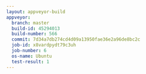 ```yaml
---
layout: appveyor-build
appveyor:
  branch: master
  build-id: 45294013
  build-number: 566
  commit: 7d34a7db274cd4d09a13950fae36e2a96de8bc2c
  job-id: x8vardpydt79c3uh
  job-number: 6
  os-name: Ubuntu
  test-result: 1
---
```

